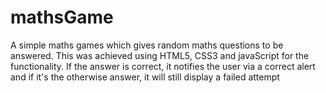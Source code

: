 # mathsGame
A simple maths games which gives random maths questions to be answered. This was achieved using HTML5, CSS3 and javaScript for the functionality. If the answer is correct, it notifies the user via a correct alert and if it's the otherwise answer, it will still display a failed attempt
